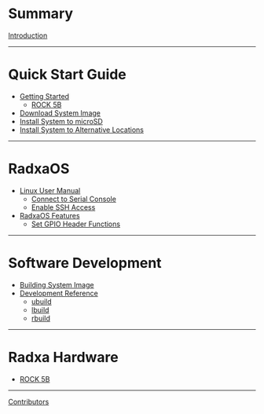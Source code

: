 # Summary

[Introduction](intro.md)

---

# Quick Start Guide
- [Getting Started]()
  - [ROCK 5B]()
- [Download System Image]()
- [Install System to microSD]()
- [Install System to Alternative Locations]()

---

# RadxaOS
- [Linux User Manual]()
  - [Connect to Serial Console]()
  - [Enable SSH Access]()
- [RadxaOS Features]()
  - [Set GPIO Header Functions]()

---

# Software Development
- [Building System Image]()
- [Development Reference](software/dev/index.md)
  - [ubuild](software/dev/ubuild.md)
  - [lbuild](software/dev/lbuild.md)
  - [rbuild](software/dev/rbuild.md)

---

# Radxa Hardware
- [ROCK 5B]()

---

[Contributors]()